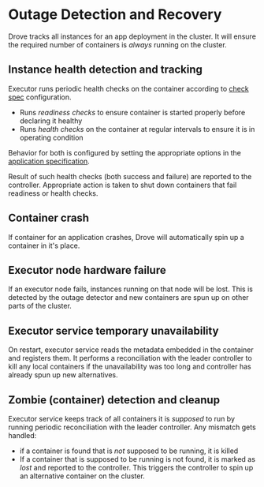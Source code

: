 # Outage Detection and Recovery
Drove tracks all instances for an app deployment in the cluster. It will ensure the required number of containers is _always_ running on the cluster.

## Instance health detection and tracking

Executor runs periodic health checks on the container according to [check spec](specification.md#check-specification) configuration.
- Runs _readiness checks_ to ensure container is started properly before declaring it healthy
- Runs _health checks_ on the container at regular intervals to ensure it is in operating condition

Behavior for both is configured by setting the appropriate options in the [application specification](specification.md).

Result of such health checks (both success and failure) are reported to the controller. Appropriate action is taken to shut down containers that fail readiness or health checks. 

## Container crash
If container for an application crashes, Drove will automatically spin up a container in it's place.

## Executor node hardware failure
If an executor node fails, instances running on that node will be lost. This is detected by the outage detector and new containers are spun up on other parts of the cluster.

## Executor service temporary unavailability
On restart, executor service reads the metadata embedded in the container and registers them. It performs a reconciliation with the leader controller to kill any local containers if the unavailability was too long and controller has already spun up new alternatives.

## Zombie (container) detection and cleanup
Executor service keeps track of all containers it is _supposed_ to run by running periodic reconciliation with the leader controller. Any mismatch gets handled:

- if a container is found that is _not_ supposed to be running, it is killed
- If a container that is supposed to be running is not found, it is marked as _lost_ and reported to the controller. This triggers the controller to spin up an alternative container on the cluster.


